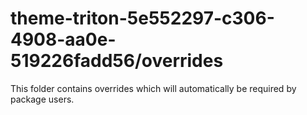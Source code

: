 # theme-triton-5e552297-c306-4908-aa0e-519226fadd56/overrides

This folder contains overrides which will automatically be required by package users.
